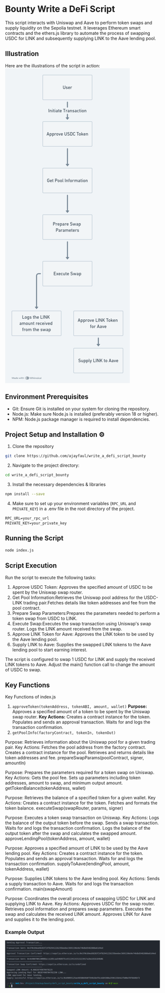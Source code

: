 # Bounty Write a DeFi Script

This script interacts with Uniswap and Aave to perform token swaps and supply liquidity on the Sepolia testnet. It leverages Ethereum smart contracts and the ethers.js library to automate the process of swapping USDC for LINK and subsequently supplying LINK to the Aave lending pool.

## Illustration

Here are the illustrations of the script in action:
![Illustration](https://github.com/ajayfaul/write_a_defi_script_bounty/blob/main/diagram.png)

## Environment Prerequisites

- Git: Ensure Git is installed on your system for cloning the repository.
- Node.js: Make sure Node.js is installed (preferably version 18 or higher).
- NPM: Node.js package manager is required to install dependencies.

## Project Setup and Installation ⚙️

1. Clone the repository

```bash
git clone https://github.com/ajayfaul/write_a_defi_script_bounty
```

2. Navigate to the project directory:

```bash
cd write_a_defi_script_bounty
```

3. Install the necessary dependencies & libraries

```bash
npm install --save
```

4. Make sure to set up your environment variables (`RPC_URL` and `PRIVATE_KEY`) in a .env file in the root directory of the project.

```env
RPC_URL=your_rpc_url
PRIVATE_KEY=your_private_key
```

## Running the Script

```bash
node index.js
```

## Script Execution

Run the script to execute the following tasks:

1. Approve USDC Token:
   Approves the specified amount of USDC to be spent by the Uniswap swap router.
2. Get Pool Information:Retrieves the Uniswap pool address for the USDC-LINK trading pair.Fetches details like token addresses and fee from the pool contract.
3. Prepare Swap Parameters:Prepares the parameters needed to perform a token swap from USDC to LINK.
4. Execute Swap:Executes the swap transaction using Uniswap's swap router.
   Logs the LINK amount received from the swap.
5. Approve LINK Token for Aave: Approves the LINK token to be used by the Aave lending pool.
6. Supply LINK to Aave: Supplies the swapped LINK tokens to the Aave lending pool to start earning interest.

The script is configured to swap 1 USDC for LINK and supply the received LINK tokens to Aave. Adjust the main() function call to change the amount of USDC to swap.

## Key Functions

Key Functions of index.js

1. `approveToken(tokenAddress, tokenABI, amount, wallet)`
   **Purpose:** Approves a specified amount of a token to be spent by the Uniswap swap router.
   **Key Actions:**
   Creates a contract instance for the token.
   Populates and sends an approval transaction.
   Waits for and logs the transaction confirmation.
2. `getPoolInfo(factoryContract, tokenIn, tokenOut)`

Purpose: Retrieves information about the Uniswap pool for a given trading pair.
Key Actions:
Fetches the pool address from the factory contract.
Creates a contract instance for the pool.
Retrieves and returns details like token addresses and fee.
prepareSwapParams(poolContract, signer, amountIn)

Purpose: Prepares the parameters required for a token swap on Uniswap.
Key Actions:
Gets the pool fee.
Sets up parameters including token addresses, amount to swap, and minimum output amount.
getTokenBalance(tokenAddress, wallet)

Purpose: Retrieves the balance of a specified token for a given wallet.
Key Actions:
Creates a contract instance for the token.
Fetches and formats the token balance.
executeSwap(swapRouter, params, signer)

Purpose: Executes a token swap transaction on Uniswap.
Key Actions:
Logs the balance of the output token before the swap.
Sends a swap transaction.
Waits for and logs the transaction confirmation.
Logs the balance of the output token after the swap and calculates the swapped amount.
approveLendingPool(tokenAddress, amount, wallet)

Purpose: Approves a specified amount of LINK to be used by the Aave lending pool.
Key Actions:
Creates a contract instance for the token.
Populates and sends an approval transaction.
Waits for and logs the transaction confirmation.
supplyToAave(lendingPool, amount, tokenAddress, wallet)

Purpose: Supplies LINK tokens to the Aave lending pool.
Key Actions:
Sends a supply transaction to Aave.
Waits for and logs the transaction confirmation.
main(swapAmount)

Purpose: Coordinates the overall process of swapping USDC for LINK and supplying LINK to Aave.
Key Actions:
Approves USDC for the swap router.
Retrieves pool information and prepares swap parameters.
Executes the swap and calculates the received LINK amount.
Approves LINK for Aave and supplies it to the lending pool.

### Example Output

![Example Output](https://github.com/ajayfaul/write_a_defi_script_bounty/blob/main/output.png)

